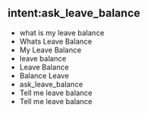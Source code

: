 ## intent:ask_leave_balance
- what is my leave balance
- Whats Leave Balance
- My Leave Balance
- leave balance
- Leave Balance
- Balance Leave
- ask_leave_balance
- Tell me leave balance
- Tell me leave balance
